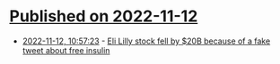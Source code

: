 # [Published on 2022-11-12](index.md)

* [2022-11-12, 10:57:23](https://news.ycombinator.com/item?id=33571962) - [Eli Lilly stock fell by $20B because of a fake tweet about free insulin](https://twitter.com/drericding/status/1591168147792728065)
